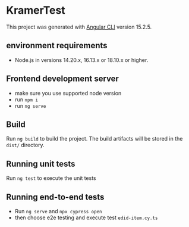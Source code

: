 # KramerTest

This project was generated with [Angular CLI](https://github.com/angular/angular-cli) version 15.2.5.

## environment requirements

- Node.js in versions 14.20.x, 16.13.x or 18.10.x or higher.

## Frontend development server

- make sure you use supported node version
- run `npm i`
- run `ng serve`

## Build

Run `ng build` to build the project. The build artifacts will be stored in the `dist/` directory.

## Running unit tests

Run `ng test` to execute the unit tests

## Running end-to-end tests

- Run `ng serve` and `npx cypress open`
- then choose e2e testing and execute test `edid-item.cy.ts`
